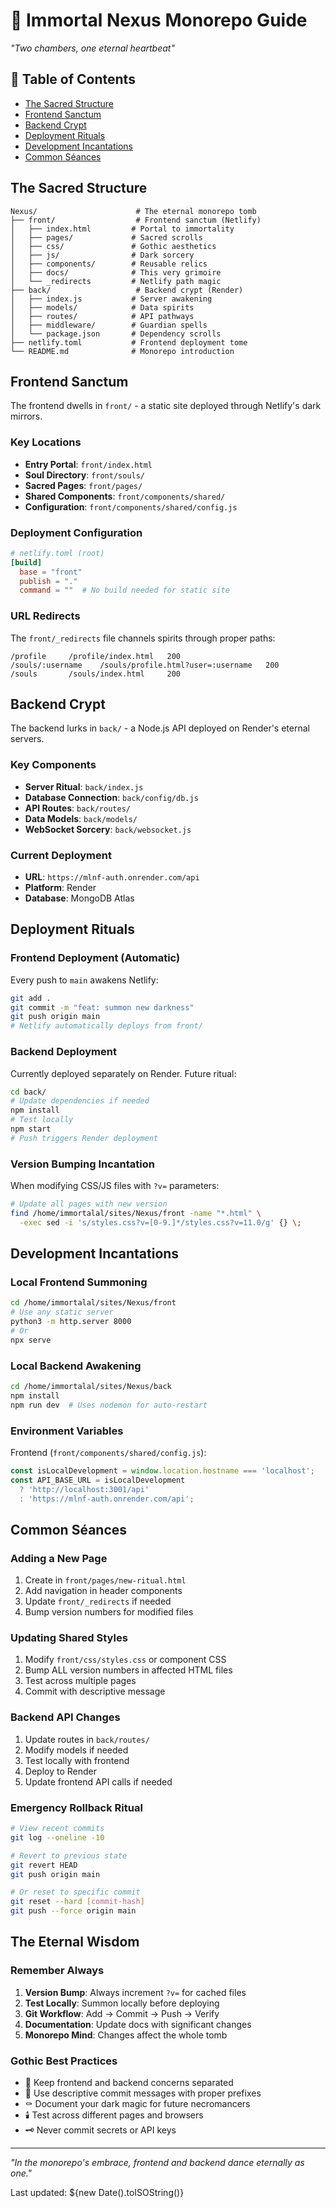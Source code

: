 # 🦇 Immortal Nexus Monorepo Guide

*"Two chambers, one eternal heartbeat"*

## 📖 Table of Contents
- [The Sacred Structure](#the-sacred-structure)
- [Frontend Sanctum](#frontend-sanctum)
- [Backend Crypt](#backend-crypt)
- [Deployment Rituals](#deployment-rituals)
- [Development Incantations](#development-incantations)
- [Common Séances](#common-séances)

## The Sacred Structure

```
Nexus/                      # The eternal monorepo tomb
├── front/                  # Frontend sanctum (Netlify)
│   ├── index.html         # Portal to immortality
│   ├── pages/             # Sacred scrolls
│   ├── css/               # Gothic aesthetics
│   ├── js/                # Dark sorcery
│   ├── components/        # Reusable relics
│   ├── docs/              # This very grimoire
│   └── _redirects         # Netlify path magic
├── back/                   # Backend crypt (Render)
│   ├── index.js           # Server awakening
│   ├── models/            # Data spirits
│   ├── routes/            # API pathways
│   ├── middleware/        # Guardian spells
│   └── package.json       # Dependency scrolls
├── netlify.toml           # Frontend deployment tome
└── README.md              # Monorepo introduction
```

## Frontend Sanctum

The frontend dwells in `front/` - a static site deployed through Netlify's dark mirrors.

### Key Locations
- **Entry Portal**: `front/index.html`
- **Soul Directory**: `front/souls/`
- **Sacred Pages**: `front/pages/`
- **Shared Components**: `front/components/shared/`
- **Configuration**: `front/components/shared/config.js`

### Deployment Configuration
```toml
# netlify.toml (root)
[build]
  base = "front"
  publish = "."
  command = ""  # No build needed for static site
```

### URL Redirects
The `front/_redirects` file channels spirits through proper paths:
```
/profile     /profile/index.html   200
/souls/:username    /souls/profile.html?user=:username   200
/souls       /souls/index.html     200
```

## Backend Crypt

The backend lurks in `back/` - a Node.js API deployed on Render's eternal servers.

### Key Components
- **Server Ritual**: `back/index.js`
- **Database Connection**: `back/config/db.js`
- **API Routes**: `back/routes/`
- **Data Models**: `back/models/`
- **WebSocket Sorcery**: `back/websocket.js`

### Current Deployment
- **URL**: `https://mlnf-auth.onrender.com/api`
- **Platform**: Render
- **Database**: MongoDB Atlas

## Deployment Rituals

### Frontend Deployment (Automatic)
Every push to `main` awakens Netlify:
```bash
git add .
git commit -m "feat: summon new darkness"
git push origin main
# Netlify automatically deploys from front/
```

### Backend Deployment
Currently deployed separately on Render. Future ritual:
```bash
cd back/
# Update dependencies if needed
npm install
# Test locally
npm start
# Push triggers Render deployment
```

### Version Bumping Incantation
When modifying CSS/JS files with `?v=` parameters:
```bash
# Update all pages with new version
find /home/immortalal/sites/Nexus/front -name "*.html" \
  -exec sed -i 's/styles.css?v=[0-9.]*/styles.css?v=11.0/g' {} \;
```

## Development Incantations

### Local Frontend Summoning
```bash
cd /home/immortalal/sites/Nexus/front
# Use any static server
python3 -m http.server 8000
# Or
npx serve
```

### Local Backend Awakening
```bash
cd /home/immortalal/sites/Nexus/back
npm install
npm run dev  # Uses nodemon for auto-restart
```

### Environment Variables
Frontend (`front/components/shared/config.js`):
```javascript
const isLocalDevelopment = window.location.hostname === 'localhost';
const API_BASE_URL = isLocalDevelopment 
  ? 'http://localhost:3001/api' 
  : 'https://mlnf-auth.onrender.com/api';
```

## Common Séances

### Adding a New Page
1. Create in `front/pages/new-ritual.html`
2. Add navigation in header components
3. Update `front/_redirects` if needed
4. Bump version numbers for modified files

### Updating Shared Styles
1. Modify `front/css/styles.css` or component CSS
2. Bump ALL version numbers in affected HTML files
3. Test across multiple pages
4. Commit with descriptive message

### Backend API Changes
1. Update routes in `back/routes/`
2. Modify models if needed
3. Test locally with frontend
4. Deploy to Render
5. Update frontend API calls if needed

### Emergency Rollback Ritual
```bash
# View recent commits
git log --oneline -10

# Revert to previous state
git revert HEAD
git push origin main

# Or reset to specific commit
git reset --hard [commit-hash]
git push --force origin main
```

## The Eternal Wisdom

### Remember Always
1. **Version Bump**: Always increment `?v=` for cached files
2. **Test Locally**: Summon locally before deploying
3. **Git Workflow**: Add → Commit → Push → Verify
4. **Documentation**: Update docs with significant changes
5. **Monorepo Mind**: Changes affect the whole tomb

### Gothic Best Practices
- 🦇 Keep frontend and backend concerns separated
- 🌙 Use descriptive commit messages with proper prefixes
- ⚰️ Document your dark magic for future necromancers
- 🕯️ Test across different pages and browsers
- 🗝️ Never commit secrets or API keys

---

*"In the monorepo's embrace, frontend and backend dance eternally as one."*

Last updated: ${new Date().toISOString()}
